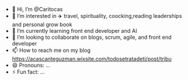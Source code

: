 - 👋 Hi, I’m @Caritocas
- 👀 I’m interested in ✈️ travel, spirituality, coocking,reading leaderships and personal grow book 
- 🌱 I’m currently learning front end developer and AI 
- 💞️ I’m looking to collaborate on blogs, scrum, agile, and front end developer 
- 📫 How to reach me on my blog  https://acascanteguzman.wixsite.com/todosetratadeti/post/tribu
- 😄 Pronouns: ...
- ⚡ Fun fact: ...

<!---
Caritocas/Caritocas is a ✨ special ✨ repository because its `README.md` (this file) appears on your GitHub profile.
You can click the Preview link to take a look at your changes.
--->
